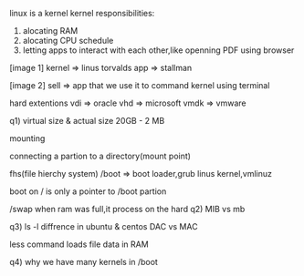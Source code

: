 linux is a kernel
kernel responsibilities:
1) alocating RAM
2) alocating CPU schedule
3) letting apps to interact with each other,like openning PDF using browser

[image 1]
kernel => linus torvalds
app => stallman

[image 2]
sell => app that we use it to command kernel using terminal

hard extentions
vdi => oracle
vhd => microsoft
vmdk => vmware

q1)
virtual size & actual size
20GB - 2 MB

mounting

connecting a partion to a directory(mount point)

fhs(file hierchy system)
/boot => boot loader,grub
         linus kernel,vmlinuz

boot on / is only a pointer to /boot partion

/swap
when ram was full,it process on the hard
q2)
MIB vs mb

q3)
ls -l diffrence in ubuntu & centos
DAC vs MAC

less command  loads file data in RAM

q4) why we have many kernels in /boot

